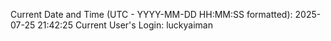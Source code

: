 Current Date and Time (UTC - YYYY-MM-DD HH:MM:SS formatted): 2025-07-25 21:42:25
Current User's Login: luckyaiman

